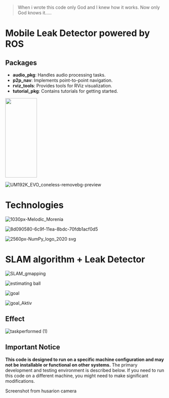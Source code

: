 > When i wrote this code only God and I knew how it works.
> Now only God knows it.....
# Mobile Leak Detector powered by ROS

## Packages
- **audio_pkg**: Handles audio processing tasks.
- **p2p_nav**: Implements point-to-point navigation.
- **rviz_tools**: Provides tools for RViz visualization.
- **tutorial_pkg**: Contains tutorials for getting started.

<img src="https://user-images.githubusercontent.com/58272568/161957126-bc7f56c8-b679-41e2-a183-a9b51d06206b.jpg" width="100" height="250">




![UM192K_EVO_coneless-removebg-preview](https://user-images.githubusercontent.com/58272568/161957364-722cc56d-ba56-4027-987a-fe88961aaa69.png)




# Technologies




![1030px-Melodic_Morenia](https://user-images.githubusercontent.com/58272568/161957463-706ff64c-5359-4e67-9e93-852e2e7e797b.png)

![8d090580-6c9f-11ea-8bdc-70fdb1acf0d5](https://user-images.githubusercontent.com/58272568/161957515-23ae4fbd-4c7f-4267-a11c-499c965d3a5b.png)



![2560px-NumPy_logo_2020 svg](https://user-images.githubusercontent.com/58272568/161957881-aac1b3dc-5da6-4b59-8ba5-e4a280a60e33.png)





# SLAM algorithm + Leak Detector


![SLAM_gmapping](https://user-images.githubusercontent.com/58272568/161959705-8842a14d-542a-4da0-b825-c1698e1510ac.png)



![estimating ball](https://user-images.githubusercontent.com/58272568/161959725-6cf23717-fe9d-4d5e-aa57-5dd56856672d.png)


![goal](https://user-images.githubusercontent.com/58272568/161959746-474e6219-6da2-4d05-92e2-1bd71e9b34d2.png)

![goal_Aktiv](https://user-images.githubusercontent.com/58272568/161959766-56036456-c914-44ae-9a95-7872324fd888.png)


## Effect

![taskperformed (1)](https://user-images.githubusercontent.com/58272568/161960605-43be82d4-7918-4239-8aaa-668c0f6f68e2.png)

## Important Notice

**This code is designed to run on a specific machine configuration and may not be installable or functional on other systems.** The primary development and testing environment is described below. If you need to run this code on a different machine, you might need to make significant modifications.

Screenshot from husarion camera

